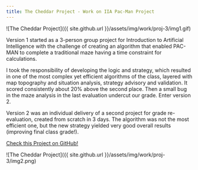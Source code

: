 ```yaml
---
title: The Cheddar Project - Work on IIA Pac-Man Project
---
```


![The Cheddar Project]({{ site.github.url }}/assets/img/work/proj-3/img1.gif)

Version 1 started as a 3-person group project for Introduction to Artificial 
Intelligence with the challenge of creating an algorithm that enabled PAC-MAN 
to complete a traditional maze having a time constraint for calculations.

I took the responsibility of developing the logic and strategy, which resulted 
in one of the most complex yet efficient algorithms of the class, layered with 
map topography and situation analysis, strategy advisory and validation.
It scored consistently about 20% above the second place. Then a small bug in 
the maze analysis in the last evaluation undercut our grade. Enter version 2.

Version 2 was an individual delivery of a second project for grade 
re-evaluation, created from scratch in 3 days. The algorithm was not the most 
efficient one, but the new strategy yielded very good overall results 
(improving final class grade!).

<a href="https://github.com/LuisPedroMoura/The_Cheddar_Project" class="btn btn-primary" role="button">Check this Project on GitHub!</a>

![The Cheddar Project]({{ site.github.url }}/assets/img/work/proj-3/img2.png)

